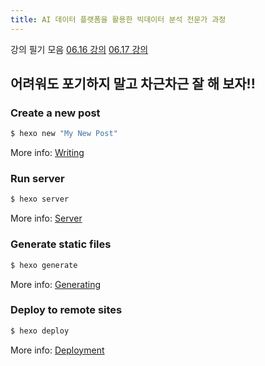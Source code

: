 ```yaml
---
title: AI 데이터 플랫폼을 활용한 빅데이터 분석 전문가 과정
---
```

강의 필기 모음
[06.16 강의](https://www.notion.so/6-16-git-e0c066319e804d68b6cc200eea1ef51c)
[06.17 강의](https://www.notion.so/6-17-a97dbd84d0624c679b702b601d864ca2)
## 어려워도 포기하지 말고 차근차근 잘 해 보자!!

### Create a new post

``` bash
$ hexo new "My New Post"
```

More info: [Writing](https://hexo.io/docs/writing.html)

### Run server

``` bash
$ hexo server
```

More info: [Server](https://hexo.io/docs/server.html)

### Generate static files

``` bash
$ hexo generate
```

More info: [Generating](https://hexo.io/docs/generating.html)

### Deploy to remote sites

``` bash
$ hexo deploy
```

More info: [Deployment](https://hexo.io/docs/one-command-deployment.html)
